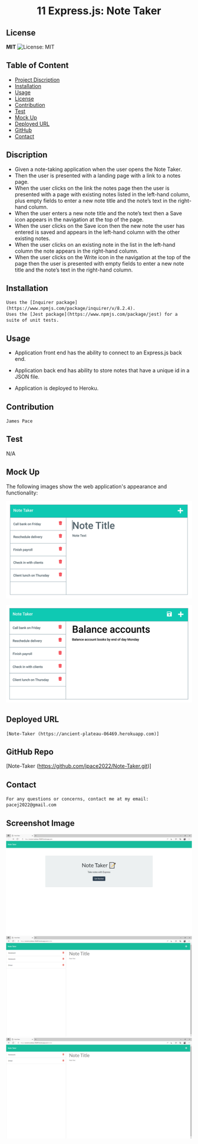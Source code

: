 <h1 align="center"> 11 Express.js: Note Taker </h1>  

## License

**MIT** ![License: MIT](https://img.shields.io/badge/License-MIT-yellow.svg)

## Table of Content
- [Project Discription](#discription)
- [Installation](#installation)
- [Usage](#usage)
- [License](#license)
- [Contribution](#contribution)
- [Test](#test)
- [Mock Up](#mockup)
- [Deployed URL](#deployedurl)
- [GitHub](#github)
- [Contact](#contact)

## Discription

- Given a note-taking application when the user opens the Note Taker.
- Then the user is presented with a landing page with a link to a notes page.
- When the user clicks on the link the notes page then the user is presented with a page with existing notes listed in the left-hand column, plus empty fields to enter a new note title and the note’s text in the right-hand column.
- When the user enters a new note title and the note’s text then a Save icon appears in the navigation at the top of the page.
- When the user clicks on the Save icon then the new note the user has entered is saved and appears in the left-hand column with the other existing notes.
- When the user clicks on an existing note in the list in the left-hand column the note appears in the right-hand column.
- When the user clicks on the Write icon in the navigation at the top of the page then the user is presented with empty fields to enter a new note title and the note’s text in the right-hand column.

## Installation
    Uses the [Inquirer package](https://www.npmjs.com/package/inquirer/v/8.2.4).
    Uses the [Jest package](https://www.npmjs.com/package/jest) for a suite of unit tests.

## Usage
  * Application front end has the ability to connect to an Express.js back end.

  * Application back end has ability to store notes that have a unique id in a JSON file.

  * Application is deployed to Heroku.

## Contribution
    James Pace

## Test
   N/A
## Mock Up
The following images show the web application's appearance and functionality:

![Existing notes are listed in the left-hand column with empty fields on the right-hand side for the new note’s title and text.](./Assets/11-express-homework-demo-01.png)

![Note titled “Balance accounts” reads, “Balance account books by end of day Monday,” with other notes listed on the left.](./Assets/11-express-homework-demo-02.png)

## Deployed URL
    [Note-Taker (https://ancient-plateau-06469.herokuapp.com)]

## GitHub Repo
   [Note-Taker (https://github.com/jpace2022/Note-Taker.git)] 

## Contact
    For any questions or concerns, contact me at my email: pacej2022@gmail.com
    

## Screenshot Image
![Note-Taker](https://github.com/jpace2022/Note-Taker/blob/main/Assets/Screen%20shot%20Home%20page.png?raw=true)
![Note-Taker](https://github.com/jpace2022/Note-Taker/blob/main/Assets/Screen%20shot%201.png?raw=true)
![Note-Taker](https://github.com/jpace2022/Note-Taker/blob/main/Assets/Screen%20shot%202.png?raw=true)
